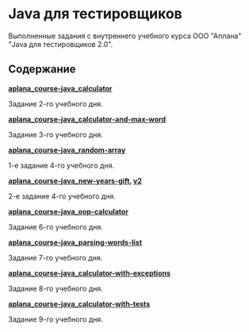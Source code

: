 # Java для тестировщиков

Выполненные задания с внутреннего учебного курса ООО "Аплана" "Java для тестировщиков 2.0".

## Содержание

**[aplana_course-java_calculator](https://github.com/Ata297/aplana_course-java/tree/master/aplana_course-java_calculator)**

Задание 2-го учебного дня.

**[aplana_course-java_calculator-and-max-word](https://github.com/Ata297/aplana_course-java/tree/master/aplana_course-java_calculator-and-max-word)**

Задание 3-го учебного дня.

**[aplana_course-java_random-array](https://github.com/Ata297/aplana_course-java/tree/master/aplana_course-java_random-array)**

1-е задание 4-го учебного дня.

**[aplana_course-java_new-years-gift](https://github.com/Ata297/aplana_course-java/tree/master/aplana_course-java_new-years-gift), [v2](https://github.com/Ata297/aplana_course-java/tree/master/aplana_course-java_new-years-gift2)**

2-е задание 4-го учебного дня.

**[aplana_course-java_oop-calculator](https://github.com/Ata297/aplana_course-java/tree/master/aplana_course-java_oop-calculator)**

Задание 6-го учебного дня.

**[aplana_course-java_parsing-words-list](https://github.com/Ata297/aplana_course-java/tree/master/aplana_course-java_parsing-words-list)**

Задание 7-го учебного дня.

**[aplana_course-java_calculator-with-exceptions](https://github.com/Ata297/aplana_course-java/tree/master/aplana_course-java_calculator-with-exceptions)**

Задание 8-го учебного дня.

**[aplana_course-java_calculator-with-tests](https://github.com/Ata297/aplana_course-java/tree/master/aplana_course-java_calculator-with-tests)**

Задание 9-го учебного дня.
